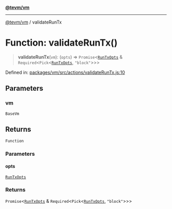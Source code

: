 [**@tevm/vm**](../README.md)

***

[@tevm/vm](../globals.md) / validateRunTx

# Function: validateRunTx()

> **validateRunTx**(`vm`): (`opts`) => `Promise`\<[`RunTxOpts`](../interfaces/RunTxOpts.md) & `Required`\<`Pick`\<[`RunTxOpts`](../interfaces/RunTxOpts.md), `"block"`\>\>\>

Defined in: [packages/vm/src/actions/validateRunTx.js:10](https://github.com/evmts/tevm-monorepo/blob/main/packages/vm/src/actions/validateRunTx.js#L10)

## Parameters

### vm

`BaseVm`

## Returns

`Function`

### Parameters

#### opts

[`RunTxOpts`](../interfaces/RunTxOpts.md)

### Returns

`Promise`\<[`RunTxOpts`](../interfaces/RunTxOpts.md) & `Required`\<`Pick`\<[`RunTxOpts`](../interfaces/RunTxOpts.md), `"block"`\>\>\>

